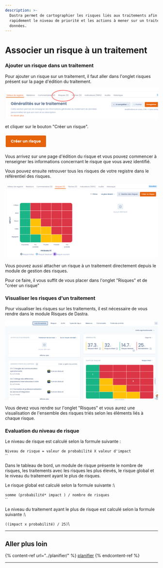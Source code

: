 ```yaml
---
description: >-
  Dastra permet de cartographier les risques liés aux traitements afin d’évaluer
  rapidement le niveau de priorité et les actions à mener sur un traitement de
  données.
---
```


# Associer un risque à un traitement

### Ajouter un risque dans un traitement&#x20;

Pour ajouter un risque sur un traitement, il faut aller dans l'onglet risques présent sur la page d'édition du traitement.

![](<../../.gitbook/assets/image (252) (1).png>)



et cliquer sur le bouton "Créer un risque".

![](<../../.gitbook/assets/image (106).png>)

Vous arrivez sur une page d'édition du risque et vous pouvez commencer à renseigner les informations concernant le risque que vous avez identifié.

Vous pouvez ensuite retrouver tous les risques de votre registre dans le référentiel des risques.

![Détail de l'onglet Risques sur un traitement](<../../.gitbook/assets/image (251).png>)

Vous pouvez aussi attacher un risque à un traitement directement depuis le module de gestion des risques.&#x20;

Pour ce faire, il vous suffit de vous placer dans l'onglet "Risques" et de "créer un risque"&#x20;

### Visualiser les risques d'un traitement

Pour visualiser les risques sur les traitements, il est nécessaire de vous rendre dans le module Risques de Dastra.&#x20;



![](<../../.gitbook/assets/image (253) (1).png>)

Vous devez vous rendre sur l'onglet "Risques" et vous aurez une visualisation de l'ensemble des risques triés selon les éléments liés à chaque risque.&#x20;

### Evaluation du niveau de risque

Le niveau de risque est calculé selon la formule suivante :

`Niveau de risque = valeur de probabilité X valeur d'impact` \
``

Dans le tableau de bord, un module de risque présente le nombre de risques, les traitements avec les risques les plus élevés, le risque global et le niveau du traitement ayant le plus de risques.&#x20;

Le risque global est calculé selon la formule suivante :\


`somme (probabilité* impact ) / nombre de risques`\
``

Le niveau du traitement ayant le plus de risque est calculé selon la formule suivante :\


`((impact x probabilité) / 25)`\
****

## **Aller plus loin**

{% content-ref url="../planifier/" %}
[planifier](../planifier/)
{% endcontent-ref %}

****
